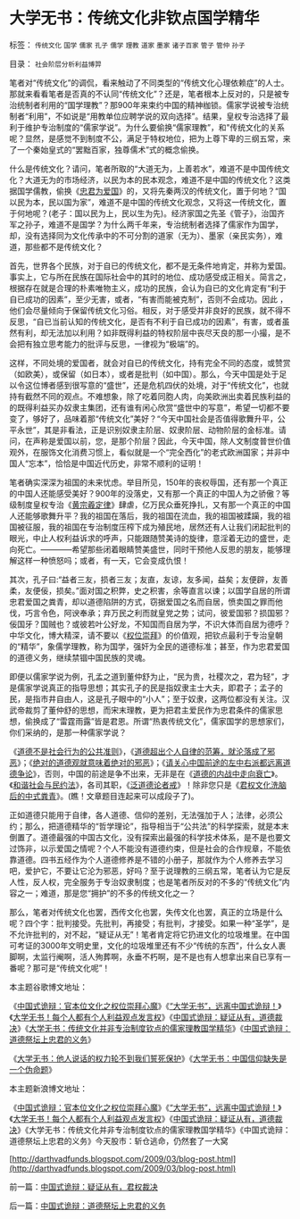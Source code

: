 # 大学无书：传统文化非钦点国学精华

标签： `传统文化` `国学` `儒家` `孔子` `儒学` `理教` `道家` `墨家` `诸子百家` `管子` `管仲` `孙子` 

目录： `社会阶层分析利益博羿`

笔者对“传统文化”的调侃，看来触动了不同类型的“传统文化心理依赖症”的人士。那就来看看笔者是否真的不认同“传统文化”？还是，笔者根本上反对的，只是被专治统制者利用的“国学理教”？那900年来束约中国的精神枷锁。儒家学说被专治统制者“利用”，不如说是“用教单位应聘学说的双向选择”。结果，皇权专治选择了最利于维护专治制度的“儒家学说”。为什么要偷换“儒家理教”，和"传统文化的关系呢？显然，是感觉不到制度不公，满足于特权地位，把为上尊下卑的三纲五常，来了一个秦始皇式的“罢黜百家，独尊儒术”式的概念偷换。



什么是传统文化？请问，笔者所取的“大道无为，上善若水”，难道不是中国传统文化？大道无为的市场经济，以民为本的民本观念，难道不是中国的传统文化？这类据国学儒教，偷换《[忠君为爱国](../../../2008/8/23/君权文化熏陶下的中式愤青.md)》的，又将先秦两汉的传统文化，置于何地？“国以民为本，民以国为家”，难道不是中国的传统文化观念，又将这一传统文化，置于何地呢？(老子：国以民为上，民以生为先)。经济家国之先圣《管子》，治国齐军之孙子，难道不是国学？为什么两千年来，专治统制者选择了儒家作为国学，却，没有选择同为文化传承中的不可分割的道家（无为）、墨家（亲民实务），难道，那些都不是传统文化？

首先，世界各个民族，对于自已的传统文化，都不是无条件地肯定，并称为爱国。事实上，它与所在民族在国际社会中的其时的地位、成功感受成正相关。简言之，根据存在就是合理的朴素唯物主义，成功的民族，会认为自已的文化肯定有“利于自已成功的因素”，至少无害，或者，“有害而能被克制”，否则不会成功。因此
，他们会尽量倾向于保留传统文化习俗。相反，对于感受并非良好的民族，就不得不反思，“自已当前认知的传统文化，是否有不利于自已成功的因素”，有害，或者虽然有利，却无法加以利用？如非既得利益的特权阶层中丧尽天良的那一小撮，是不会把有独立思考能力的批评与反思，一律视为“极端”的。

这样，不同处境的爱国者，就会对自已的传统文化，持有完全不同的态度，或赞赏（如欧美），或保留（如日本），或者是批判（如中国）。那么，今天中国是处于足以令这位博者感到很写意的“盛世”，还是危机四伏的处境，对于“传统文化”，也就持有截然不同的观点。不难想象，除了吃着同胞人肉，向美欧洲出卖着民族利益的的既得利益买办奴隶主集团，还有谁有闲心欣赏“盛世中的写意”，希望一切都不要变了，够好了，品味着那“传统文化”美好？“今天中国社会是否值得歌舞升平，公平永世”，其是非看法，正是识别奴隶主阶层、奴隶阶层、动物阶层的金标准。请问，在声称是爱国以前，您，是那个阶层？因此，今天中国，除人文制度普世价值观外，在服饰文化消费习惯上，看似就是一个“完全西化”的老式欧洲国家；并非中国人“忘本”，恰恰是中国近代历史，非常不顺利的证明！

笔者确实深深为祖国的未来忧虑。举目所见，150年的丧权辱国，还有那一个真正的中国人还能感受美好？900年的没落史，又有那一个真正的中国人为之骄傲？等级制度皇权专治《[黄宗羲定律](../../../2009/2/9/人权经济学之“黄宗羲定律”.md)》肆虐，亿万民众垂死挣扎，又有那一个真正的中国人还能够歌舞升平？我的祖国在落后，我的祖国在流血，我的祖国被蹂躏，我的祖国被征服，我的祖国在专治制度压榨下成为殖民地，居然还有人让我们闭起批判的眼光，中止人权利益诉求的呼声，只能跟随赞美诗的旋律，意淫着无边的盛世，走向死亡。————希望那些闭着眼睛赞美盛世，同时干预他人反思的朋友，能够理解这样一种愤怒吗；或者，有一天，它会变成仇恨！

其次，孔子曰:“益者三友，损者三友；友直，友谅，友多闻，益矣；友便辟，友善柔，友便佞，损矣。”面对国之积弊，史之积害，余等直言以谏；以国学自居的所谓忠君爱国之粪青，却以道德陷阱的方式，窃据爱国之名而自居，愤卖国之罪而他伐，巧言令色，阿谀奉承；弃万民之利而就皇党之势；试问，彼爱国邪？损国邪？佞国牙？国贼也？或彼若叶公好龙，不知国而自居为学，不识大体而自居为德呼？中华文化，博大精深，请不要以《[权位崇拜](../../../2008/10/10/中国式诡辩：官本位文化之权位崇拜心魔.md)》的价值观，把钦点最利于专治皇朝的“精华”，象儒学理教，称为国学，强奸为全民的道德标准；甚至，作为忠君爱国的道德义务，继续禁锢中国民族的灵魂。

即便以儒家学说为例，孔孟之道到董仲舒为止，“民为贵，社稷次之，君为轻”，才是儒家学说真正的指导思想；其实孔子的民是指奴隶主士大夫，即君子；孟子的民，是指市井自由人，这是孔子眼中的“小人”；至于奴隶，这两位都没有关注。汉武帝裁剪了董仲舒的思想，而宋末理教，更为把君主爱民作为忠君条件的儒家思想，偷换成了“雷霆雨露”皆是君恩。所谓“热衷传统文化”，儒家国学的思想家们，你们采纳的，是那一种儒家学说？

《[道德不是社会行为的公共准则](../../../2007/9/30/民主就是与民约法；法律并不是道德的上层建筑.md)》，《[道德超出个人自律的范筹，就沦落成了邪恶](../../../2008/6/3/道德啊，世间邪恶，均以汝为名！.md)》；《[绝对的道德观就意味着绝对的邪恶](../../../2009/3/11/信仰，个人世界观的基础断言；不是绝对的道德标准.md)》；《[请关心中国前途的左中右派都远离道德争论](http://blog.sina.com.cn/s/blog_5563a64d0100c3aq.html)》，否则，中国的前途是争不出来，无非是在《[道德的内战中走向衰亡](../../../2008/10/25/明末历史在儒教道德口水仗中模糊.md)》。《[和谐社会与民约法](../../../2007/9/30/民主就是与民约法；法律并不是道德的上层建筑.md)》，各司其职，《[泛道德论者戒](../../../2008/5/19/和谐社会，各司其职！泛道德论者，戒！.md)》！除非您只是《[君权文化洗脑后的中式粪青](../../../2008/8/23/君权文化熏陶下的中式愤青.md)》。(瞧！文章题目连起来可以成段子了)。

正如道德只能用于自律，各人道德、信仰的差别，无法强加于人；法律，必须公约；那么，把道德精华的“哲学理论”，指导相当于“公共法”的科学探索，就是本末倒置了。道德最强的中国古文化，没有探索出最强的科学技术体系，是不是也要文过饰非，以示爱国之情呢？个人不能没有道德约束，但是社会的合作规章，不能依靠道德。四书五经作为个人道德修养是不错的小册子，那就作为个人修养去学习吧，爱护它，不要让它沦为邪恶，好吗？至于说理教的三纲五常，笔者认为它是反人性，反人权，完全服务于专治奴隶制度；也是笔者所反对的不多的“传统文化”内容之一；难道，那是您“拥护”的不多的传统文化之一？

那么，笔者对传统文化也罢，西传文化也罢，失传文化也罢，真正的立场是什么呢？四个字：批判接受。先批判，再接受；有批判，才接受。如果一种“圣学”，是不允许批判的，对不起，“疑证从无”！笔者肯定将它扔进文化的垃圾堆里。在中国可考证的3000年文明史里，文化的垃圾堆里还有不少“传统的东西”，什么女人裹脚啊，太监行阉啊，活人殉葬啊，永垂不朽啊，是不是也有人想拿出来自已享有一番呢？那可是“传统文化呢”！

本主题谷歌博文地址：

《[中国式诡辩：官本位文化之权位崇拜心魔](http://pubworkss.blogspot.com/2009/03/blog-post_4502.html)》《[“大学无书”，远离中国式诡辩！](http://pubworkss.blogspot.com/2009/03/blog-post_946.html)》《[大学无书！每个人都有个人利益观点发言权](http://pubworkss.blogspot.com/2009/03/fsx-psmartin-powers.html)》《[中国式诡辩：疑证从有，道德裁决](http://pubworkss.blogspot.com/2009/03/2009-psmartin-powers.html)》《[大学无书：传统文化并非专治制度钦点的儒家理教国学精华](http://pubworkss.blogspot.com/2009/03/blog-post_1917.html)》《[中国式诡辩：道德祭坛上忠君的义务](http://pubworkss.blogspot.com/2009/03/blog-post_1741.html)》

《[大学无书：他人说话的权力轮不到我们誓死保护](http://pubworkss.blogspot.com/2009/03/blog-post_24.html)》《[大学无书：中国信仰缺失是一个伪命题](http://pubworkss.blogspot.com/2009/03/blog-post_3093.html)》

本主题新浪博文地址：

《[中国式诡辩：官本位文化之权位崇拜心魔](../../../2008/10/10/中国式诡辩：官本位文化之权位崇拜心魔.md)》《[“大学无书”，远离中国式诡辩！](../../../2008/8/31/“大学无书”，远离中国式诡辩！.md)》《[大学无书！每个人都有个人利益观点发言权](../../../2009/3/24/大学无书！每个人都有个人利益观点发言权.md)》《[中国式诡辩：疑证从有，道德裁决](../../../2009/3/25/中国式诡辩：疑证从有，君权裁决.md)》《大学无书：传统文化并非专治制度钦点的儒家理教国学精华》《中国式诡辩：道德祭坛上忠君的义务》今天股市：斩仓逃命，仍然套了一大窝

[http://darthvadfunds.blogspot.com/2009/03/blog-post.html](http://darthvadfunds.blogspot.com/2009/03/blog-post.html)

前一篇：[中国式诡辩：疑证从有，君权裁决](../../../2009/3/25/中国式诡辩：疑证从有，君权裁决.md)

后一篇：[中国式诡辩：道德祭坛上忠君的义务](../../../2009/3/25/中国式诡辩：道德祭坛上忠君的义务.md)